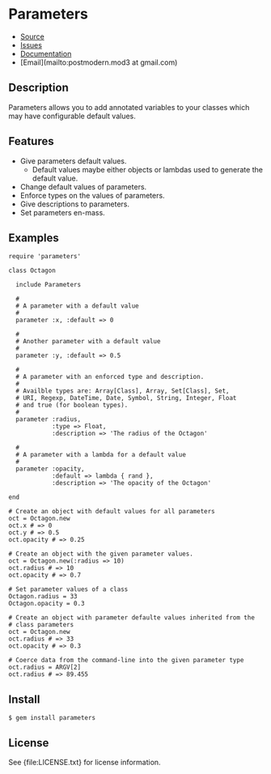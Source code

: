 # Parameters

* [Source](http://github.com/postmodern/parameters)
* [Issues](http://github.com/postmodern/parameters/issues)
* [Documentation](http://rubydoc.info/gems/parameters/frames)
* [Email](mailto:postmodern.mod3 at gmail.com)

## Description

Parameters allows you to add annotated variables to your classes which may
have configurable default values.

## Features

* Give parameters default values.
  * Default values maybe either objects or lambdas used to generate the
    default value.
* Change default values of parameters.
* Enforce types on the values of parameters.
* Give descriptions to parameters.
* Set parameters en-mass.

## Examples

    require 'parameters'

    class Octagon
  
      include Parameters
  
      #
      # A parameter with a default value
      #
      parameter :x, :default => 0
  
      #
      # Another parameter with a default value
      #
      parameter :y, :default => 0.5
  
      #
      # A parameter with an enforced type and description.
      #
      # Availble types are: Array[Class], Array, Set[Class], Set,
      # URI, Regexp, DateTime, Date, Symbol, String, Integer, Float
      # and true (for boolean types).
      #
      parameter :radius,
                :type => Float,
                :description => 'The radius of the Octagon'

      #
      # A parameter with a lambda for a default value
      #
      parameter :opacity,
                :default => lambda { rand },
                :description => 'The opacity of the Octagon'
  
    end
  
    # Create an object with default values for all parameters
    oct = Octagon.new
    oct.x # => 0
    oct.y # => 0.5
    oct.opacity # => 0.25
  
    # Create an object with the given parameter values.
    oct = Octagon.new(:radius => 10)
    oct.radius # => 10
    oct.opacity # => 0.7
  
    # Set parameter values of a class
    Octagon.radius = 33
    Octagon.opacity = 0.3
  
    # Create an object with parameter defaulte values inherited from the
    # class parameters
    oct = Octagon.new
    oct.radius # => 33
    oct.opacity # => 0.3

    # Coerce data from the command-line into the given parameter type
    oct.radius = ARGV[2]
    oct.radius # => 89.455

## Install

    $ gem install parameters

## License

See {file:LICENSE.txt} for license information.

